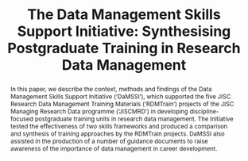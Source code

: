 ---
abstract: In this paper, we describe the context, methods and findings of the Data
  Management Skills Support Initiative (‘DaMSSI’), which supported the five JISC Research
  Data Management Training Materials (‘RDMTrain’) projects of the JISC Managing Research
  Data programme (‘JISCMRD’) in developing discipline-focused postgraduate training
  units in research data management. The Initiative tested the effectiveness of two
  skills frameworks and produced a comparison and synthesis of training approaches
  by the RDMTrain projects. DaMSSI also assisted in the production of a number of
  guidance documents to raise awareness of the importance of data management in career
  development.
creators:
- Molloy, Laura
- Snow, Kellie
date: null
document_url: https://services.phaidra.univie.ac.at/api/object/o:294275/download
grand_parent: iPRES
institutions: []
keywords:
- singapore
- training
- education
- skills
- skills frameworks
- research data management
- postgraduate
- uk
- digital curation
landing_page_url: https://phaidra.univie.ac.at/o:294275
language: eng
layout: publication
license: CC BY-SA 3.0 AT
notes_url: null
parent: iPRES 2011
publication_type: paper
size: 470787
slides_url: null
source_name: iPRES
title: 'The Data Management Skills Support Initiative: Synthesising Postgraduate Training
  in Research Data Management'
year: 2011
---